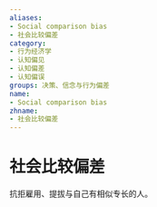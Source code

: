 ```yaml
---
aliases:
- Social comparison bias
- 社会比较偏差
category:
- 行为经济学
- 认知偏见
- 认知偏差
- 认知偏误
groups: 决策、信念与行为偏差
name:
- Social comparison bias
zhname:
- 社会比较偏差
---
```


# 社会比较偏差

抗拒雇用、提拔与自己有相似专长的人。
